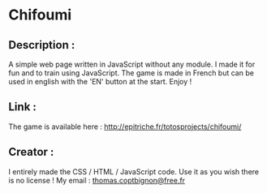 # Chifoumi

## Description :

A simple web page written in JavaScript without any module.
I made it for fun and to train using JavaScript.
The game is made in French but can be used in english with the 'EN' button at the start.
Enjoy !

## Link :
The game is available here : http://epitriche.fr/totosprojects/chifoumi/

## Creator :
I entirely made the CSS / HTML / JavaScript code. Use it as you wish there is no license !
My email : thomas.coptbignon@free.fr
